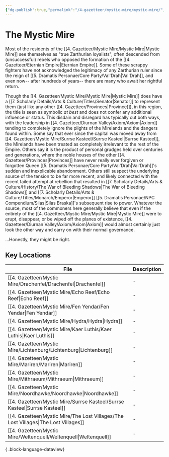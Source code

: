```yaml
---
{"dg-publish":true,"permalink":"/4-gazetteer/mystic-mire/mystic-mire/","noteIcon":""}
---
```


# The Mystic Mire

Most of the residents of the [[4. Gazetteer/Mystic Mire/Mystic Mire\|Mystic Mire]] see themselves as "true Zarthurian loyalists", often descended from (unsuccessful) rebels who opposed the formation of the [[4. Gazetteer/Eternian Empire\|Eternian Empire]]. Some of these scrappy fighters have not acknowledged the legitimacy of any Zarthurian ruler since the reign of [[5. Dramatis Personae/Core Party/Val'Drah\|Val'Drah]], and even now-- after hundreds of years-- there are many who await her rightful return. 

Though the [[4. Gazetteer/Mystic Mire/Mystic Mire\|Mystic Mire]] does have a [[7. Scholarly Details/Arts & Culture/Titles/Senator\|Senator]] to represent them (just like any other [[4. Gazetteer/Provinces\|Province]]), in this region, the title is seen as symbolic *at best* and does not confer any additional influence or status. This disdain and disregard has typically cut both ways, with the leadership in [[4. Gazetteer/Diurnan Valley/Axiom/Axiom\|Axiom]] tending to completely ignore the plights of the Mirelands and the dangers found within. Some say that ever since the capital was moved away from [[4. Gazetteer/Mystic Mire/Surrse Kasteel/Surrse Kasteel\|Surrse Kasteel]], the Mirelands have been treated as completely irrelevant to the rest of the Empire. Others say it is the product of personal grudges held over centuries and generations, where the noble houses of the other [[4. Gazetteer/Provinces\|Provinces]] have never really ever forgiven or forgotten Queen [[5. Dramatis Personae/Core Party/Val'Drah\|Val'Drah]]'s sudden and inexplicable abandonment. Others still suspect the underlying source of the tension to be far more recent, and likely connected with the recent failed attempt at rebellion that resulted in [[7. Scholarly Details/Arts & Culture/History/The War of Bleeding Shadows\|The War of Bleeding Shadows]] and [[7. Scholarly Details/Arts & Culture/Titles/Monarch/Emperor\|Emperor]] [[5. Dramatis Personae/NPC Compendium/Silas\|Silas Braska]]'s subsequent rise to power. Whatever the source, most of the commoners here generally believe that even if the entirety of the [[4. Gazetteer/Mystic Mire/Mystic Mire\|Mystic Mire]] were to erupt, disappear, or be wiped off the planes of existence, [[4. Gazetteer/Diurnan Valley/Axiom/Axiom\|Axiom]] would almost certainly just look the other way and carry on with their normal governance. 

...Honestly, they might be right.

## Key Locations 

| File                                                                                   | Description |
| -------------------------------------------------------------------------------------- | ----------- |
| [[4. Gazetteer/Mystic Mire/Drachenfel/Drachenfel\|Drachenfel]]                      | \-          |
| [[4. Gazetteer/Mystic Mire/Echo Reef/Echo Reef\|Echo Reef]]                         | \-          |
| [[4. Gazetteer/Mystic Mire/Fen Yendar/Fen Yendar\|Fen Yendar]]                      | \-          |
| [[4. Gazetteer/Mystic Mire/Hydra/Hydra\|Hydra]]                                     | \-          |
| [[4. Gazetteer/Mystic Mire/Kaer Luthis/Kaer Luthis\|Kaer Luthis]]                   | \-          |
| [[4. Gazetteer/Mystic Mire/Lichtenburg/Lichtenburg\|Lichtenburg]]                   | \-          |
| [[4. Gazetteer/Mystic Mire/Mariren/Mariren\|Mariren]]                               | \-          |
| [[4. Gazetteer/Mystic Mire/Mithraeum/Mithraeum\|Mithraeum]]                         | \-          |
| [[4. Gazetteer/Mystic Mire/Noordhawke/Noordhawke\|Noordhawke]]                      | \-          |
| [[4. Gazetteer/Mystic Mire/Surrse Kasteel/Surrse Kasteel\|Surrse Kasteel]]          | \-          |
| [[4. Gazetteer/Mystic Mire/The Lost Villages/The Lost Villages\|The Lost Villages]] | \-          |
| [[4. Gazetteer/Mystic Mire/Weltenquell/Weltenquell\|Weltenquell]]                   | \-          |

{ .block-language-dataview}
